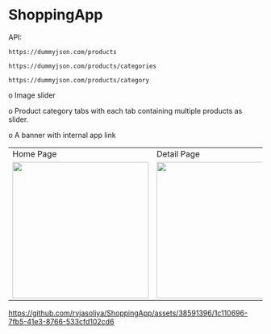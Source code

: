 # ShoppingApp


API:
    
    
    https://dummyjson.com/products

    https://dummyjson.com/products/categories

    https://dummyjson.com/products/category


o Image slider

o Product category tabs with each tab containing multiple products as slider.

o A banner with internal app link

<table>
  <tr>
     <td>Home Page</td>
     <td>Detail Page</td>
  </tr>
  <tr>
    <td><img src="https://github-production-user-asset-6210df.s3.amazonaws.com/38591396/272255481-95365088-01d4-4355-9b16-f4cb967c0a7e.png" width=270></td>
    <td><img src="https://github-production-user-asset-6210df.s3.amazonaws.com/38591396/272255496-2f53c732-30ff-4b9f-9769-f98af281ad24.png" width=270></td>
  </tr>
 </table>


https://github.com/rvjasoliya/ShoppingApp/assets/38591396/1c110696-7fb5-41e3-8766-533cfd102cd6


